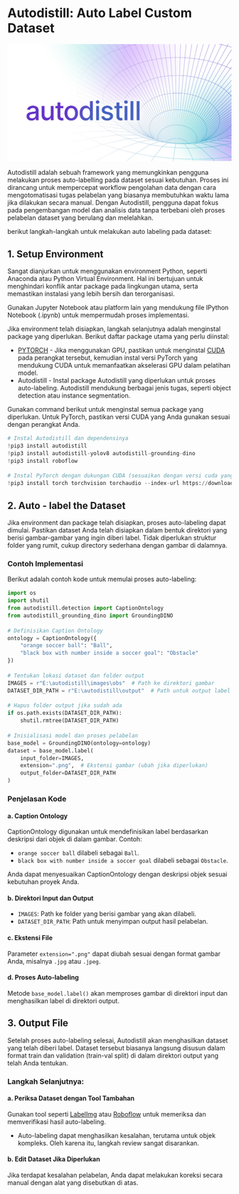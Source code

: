# Autodistill: Auto Label Custom Dataset

![-](../images/autodistill/1.jpeg)

Autodistill adalah sebuah framework yang memungkinkan pengguna melakukan proses auto-labelling pada dataset sesuai kebutuhan. Proses ini dirancang untuk mempercepat workflow pengolahan data dengan cara mengotomatisasi tugas pelabelan yang biasanya membutuhkan waktu lama jika dilakukan secara manual. Dengan Autodistill, pengguna dapat fokus pada pengembangan model dan analisis data tanpa terbebani oleh proses pelabelan dataset yang berulang dan melelahkan.

berikut langkah-langkah untuk melakukan auto labeling pada dataset:

## 1. Setup Environment

Sangat dianjurkan untuk menggunakan environment Python, seperti Anaconda atau Python Virtual Environment. Hal ini bertujuan untuk menghindari konflik antar package pada lingkungan utama, serta memastikan instalasi yang lebih bersih dan terorganisasi.

Gunakan Jupyter Notebook atau platform lain yang mendukung file IPython Notebook (.ipynb) untuk mempermudah proses implementasi.

Jika environment telah disiapkan, langkah selanjutnya adalah menginstal package yang diperlukan. Berikut daftar package utama yang perlu diinstal:

- [PYTORCH](https://pytorch.org) - Jika menggunakan GPU, pastikan untuk menginstal [CUDA](../INSTALL/cuda_and_cudnn.md) pada perangkat tersebut, kemudian instal versi PyTorch yang mendukung CUDA untuk memanfaatkan akselerasi GPU dalam pelatihan model.
- Autodistill - Instal package Autodistill yang diperlukan untuk proses auto-labeling. Autodistill mendukung berbagai jenis tugas, seperti object detection atau instance segmentation.

Gunakan command berikut untuk menginstal semua package yang diperlukan. Untuk PyTorch, pastikan versi CUDA yang Anda gunakan sesuai dengan perangkat Anda.

```py
# Instal Autodistill dan dependensinya
!pip3 install autodistill
!pip3 install autodistill-yolov8 autodistill-grounding-dino
!pip3 install roboflow

# Instal PyTorch dengan dukungan CUDA (sesuaikan dengan versi cuda yang terdapat pada perangkat anda)
!pip3 install torch torchvision torchaudio --index-url https://download.pytorch.org/whl/cu124
```

## 2. Auto - label the Dataset

Jika environment dan package telah disiapkan, proses auto-labeling dapat dimulai. Pastikan dataset Anda telah disiapkan dalam bentuk direktori yang berisi gambar-gambar yang ingin diberi label. Tidak diperlukan struktur folder yang rumit, cukup directory sederhana dengan gambar di dalamnya.

### Contoh Implementasi
Berikut adalah contoh kode untuk memulai proses auto-labeling:

```py
import os
import shutil
from autodistill.detection import CaptionOntology
from autodistill_grounding_dino import GroundingDINO

# Definisikan Caption Ontology
ontology = CaptionOntology({
    "orange soccer ball": "Ball", 
    "black box with number inside a soccer goal": "Obstacle"
})

# Tentukan lokasi dataset dan folder output
IMAGES = r"E:\autodistill\images\obs"  # Path ke direktori gambar
DATASET_DIR_PATH = r"E:\autodistill\output"  # Path untuk output label

# Hapus folder output jika sudah ada
if os.path.exists(DATASET_DIR_PATH):
    shutil.rmtree(DATASET_DIR_PATH)

# Inisialisasi model dan proses pelabelan
base_model = GroundingDINO(ontology=ontology)
dataset = base_model.label(
    input_folder=IMAGES,
    extension=".png",  # Ekstensi gambar (ubah jika diperlukan)
    output_folder=DATASET_DIR_PATH
)

```

### Penjelasan Kode
#### a. Caption Ontology
CaptionOntology digunakan untuk mendefinisikan label berdasarkan deskripsi dari objek di dalam gambar. Contoh:

- `orange soccer ball` dilabeli sebagai `Ball`.
- `black box with number inside a soccer goal` dilabeli sebagai `Obstacle`.

Anda dapat menyesuaikan CaptionOntology dengan deskripsi objek sesuai kebutuhan proyek Anda.

#### b. Direktori Input dan Output

- `IMAGES`: Path ke folder yang berisi gambar yang akan dilabeli.
- `DATASET_DIR_PATH`: Path untuk menyimpan output hasil pelabelan.

#### c. Ekstensi File

Parameter `extension=".png"` dapat diubah sesuai dengan format gambar Anda, misalnya `.jpg` atau `.jpeg`.

#### d. Proses Auto-labeling

Metode `base_model.label()` akan memproses gambar di direktori input dan menghasilkan label di direktori output.


## 3. Output File
Setelah proses auto-labeling selesai, Autodistill akan menghasilkan dataset yang telah diberi label. Dataset tersebut biasanya langsung disusun dalam format train dan validation (train-val split) di dalam direktori output yang telah Anda tentukan.

### Langkah Selanjutnya:

#### a. Periksa Dataset dengan Tool Tambahan

Gunakan tool seperti [LabelImg](https://github.com/HumanSignal/labelImg.git) atau [Roboflow](https://roboflow.com) untuk memeriksa dan memverifikasi hasil auto-labeling.

- Auto-labeling dapat menghasilkan kesalahan, terutama untuk objek kompleks. Oleh karena itu, langkah review sangat disarankan.

#### b. Edit Dataset Jika Diperlukan

Jika terdapat kesalahan pelabelan, Anda dapat melakukan koreksi secara manual dengan alat yang disebutkan di atas.